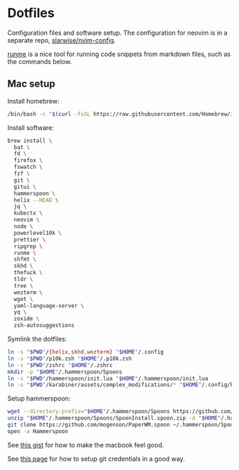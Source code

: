 # Dotfiles

Configuration files and software setup. The configuration for neovim is in a
separate repo, [slarwise/nvim-config](https://github.com/slarwise/nvim-config).

[runme](https://github.com/stateful/runme) is a nice tool for running code
snippets from markdown files, such as the commands below.

## Mac setup

Install homebrew:

```sh
/bin/bash -c "$(curl -fsSL https://raw.githubusercontent.com/Homebrew/install/HEAD/install.sh)"
```

Install software:

```sh
brew install \
  bat \
  fd \
  firefox \
  fswatch \
  fzf \
  git \
  gitui \
  hammerspoon \
  helix --HEAD \
  jq \
  kubectx \
  neovim \
  node \
  powerlevel10k \
  prettier \
  ripgrep \
  runme \
  shfmt \
  skhd \
  thefuck \
  tldr \
  tree \
  wezterm \
  wget \
  yaml-language-server \
  yq \
  zoxide \
  zsh-autosuggestions
```

Symlink the dotfiles:

```sh
ln -s "$PWD"/{helix,skhd,wezterm} "$HOME"/.config
ln -s "$PWD"/p10k.zsh "$HOME"/.p10k.zsh
ln -s "$PWD"/zshrc "$HOME"/.zshrc
mkdir -p "$HOME"/.hammerspoon/Spoons
ln -s "$PWD"/hammerspoon/init.lua "$HOME"/.hammerspoon/init.lua
ln -s "$PWD"/karabiner/assets/complex_modifications/* "$HOME"/.config/karabiner/assets/complex_modifications/
```

Setup hammerspoon:

```sh
wget --directory-prefix="$HOME"/.hammerspoon/Spoons https://github.com/Hammerspoon/Spoons/raw/master/Spoons/SpoonInstall.spoon.zip
unzip "$HOME"/.hammerspoon/Spoons/SpoonInstall.spoon.zip -d "$HOME"/.hammerspoon/Spoons
git clone https://github.com/mogenson/PaperWM.spoon ~/.hammerspoon/Spoons/PaperWM.spoon
open -a Hammerspoon
```

See
[this gist](https://gist.github.com/slarwise/d42e1d336c5d65ff5cb13851ea9048b7)
for how to make the macbook feel good.

See
[this page](https://blog.gitguardian.com/8-easy-steps-to-set-up-multiple-git-accounts/)
for how to setup git credentials in a good way.
